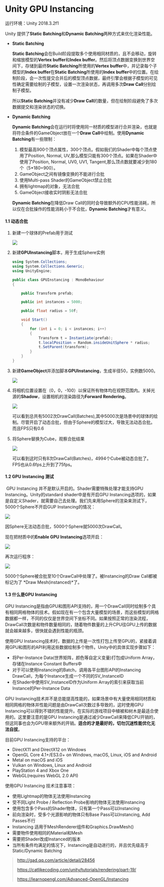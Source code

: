 # Unity GPU Instancing
运行环境：Unity 2018.3.2f1



Unity 提供了**Static Batching**和**Dynamic Batching**两种方式来优化渲染性能。

* **Static Batching**

  **Static Batching**会在Build阶段提取多个使用相同材质的，且不会移动，旋转和缩放模型的**Vertex buffer**和**Index buffer**。然后将顶点数据变换到世界空间下，存储到最终**Static Batching**所使用的**Vertex buffer**中，并记录每个子模型的**Index buffer**在**Static Batching**所使用的**Index buffer**中的位置。在绘制阶段，会一次性提交合并后的模型顶点数据，最终引擎会根据子模型的可见性确定需要绘制的子模型，设置一次渲染状态，再调用多次**Draw Call**分别绘制子模型。

  所以**Static Batching**并没有减少**Draw Call**的数量，但在绘制阶段避免了多次数据提交和渲染状态的切换。

* **Dynamic Batching**

  **Dynamic Batching**会在运行时将使用同一材质的模型进行合并渲染，也就是将符合条件的GameObject放在一个**Draw Call**中绘制。使用**Dynamic Batching**有一些限制：

  1. 模型最高900个顶点属性，300个顶点。假如我们的Shader中每个顶点使用了Position, Normal, UV,那么模型只能有300个顶点。如果在Shader中使用了Position, Normal, UV0, UV1, Tangent,那么顶点数就要减少到180个（5*180=900）。
  2. GameObject之间有镜像变换的不能进行合批
  3. 使用Multi-pass Shader的GameObject禁止合批
  4. 拥有lightmap的对象，无法合批
  5. GameObject接收实时阴影无法合批

  **Dynamic Batching**在降低Draw Call的同时会导致额外的CPU性能消耗，所以仅在合批操作的性能消耗小于不合批，**Dynamic Batching**才有意义。

#### 1.1 动态合批

1. 新建一个球体的Prefab用于测试

   ![](./images/prefab.png)

2. 新建**GPUInstancing**脚本，用于生成Sphere实例

   ```c#
   using System.Collections;
   using System.Collections.Generic;
   using UnityEngine;
   
   public class GPUInstancing : MonoBehaviour 
   {
   
       public Transform prefab;
   
       public int instances = 5000;
   
       public float radius = 50f;
   
       void Start()
       {
           for (int i = 0; i < instances; i++)
           {
               Transform t = Instantiate(prefab);
               t.localPosition = Random.insideUnitSphere * radius;
               t.SetParent(transform);
           }
       }
   }
   
   ```

3. 新建**GameObject**并添加脚本**GPUInstancing**，生成半径50，实例数5000。

   ![](./images/test-object.png)

4. 将相机位置设置在（0，0，-100）以保证所有物体均在视野范围内。关掉光源的**Shadow**，设置相机的渲染路径为**Forward Rendering**。

   ![](./images/sphere-of-spheres.png)

   可以看到总共有5002次DrawCall(Batches),其中5000次是场景中的球体的绘制。尽管开启了动态合批，但由于Sphere的模型过大，导致无法动态合批。而且FPS只有0.6

5. 将Sphere替换为Cube，观察合批结果

   ![](./images/sphere-of-cubes.png)

   可以看到这时只有8次DrawCall(Batches)，4994个Cube被动态合批了。FPS也从0.6fps上升到了75fps。

#### 1.2 GPU Instancing 测试

​	GPU Instancing 并不是默认开启的。Shader需要特殊处理才能支持GPU Instancing。Unity的standard shader中是有开启GPU Instancing选项的，如果是自定义Shader，就需要自己去处理。我们先来用Sphere的渲染来测试下，5000个Sphere不开启GUP Instancing的情况：

![](./images/sphere-no-instancing.png)

因Sphere无法动态合批，5000个Sphere就5000次DrawCall。

现在把材质中的**Enable GPU Instancing**选项开启：

![](./images/enable-instancing.png)

再次运行程序：

![](./images/sphere-instancing.png)

5000个Sphere被合批至10个DrawCall中处理了。被Instancing的Draw Call都被标记为了 *Draw Mesh(instanced)*了。

#### 1.3 什么是GPU Instancing

GPU Instancing是指由GPU和图形API支持的，用一个DrawCall同时绘制多个具有相同网格物体的技术。假如现在有一个包含大量模型的场景，而这些模型的网格数据都一样，不同的仅仅是世界空间下坐标不同。如果按照正常的渲染流程，DrawCall次数是和物件数量相同的，随着物件数量的上升CPU往GPU上传的数据就会越来越多，很快就会遇到性能的瓶颈。

使用GPU Instancing技术时，数据的上传是一次性打包上传至GPU的，紧接着调用GPU和图形的API利用这些数据绘制多个物件。Unity中的具体实现步骤如下：

* 将Per-Instance Data(世界矩阵，颜色等自定义变量)打包成Uniform Array，存储在Instance Constant Buffers中
* 对于可以使用Instancing的Batch，调用各平台图形API的Instancing DrawCall，为每个Instance生成一个不同的SV_InstanceID
* 在Shader中使用SV_InstanceID作为Uniform Array的索引来获取当前Instance的Per-Instance Data

GPU Instancing技术并不是总能提高性能的，如果场景中有大量使用相同材质和相同网格的物体并性能问题是由DrawCall次数过多导致的，这时使用GPU Instancing可以得到不错的性能提升。在实际的游戏项目中植被和树木是最适合使用的。这里要注意的是GPU Instancing是通过减少DrawCall来降低CPU开销的，但这同事也会为GPU带来额外的开销。**适合的才是最好的，切勿沉迷性能优化无法自拔**。

目前GPU Instancing支持的平台：

* DirectX11 and DirectX12 on Windows
* OpenGL Core 4.1+/ES3.0+ on Windows, macOS, Linux, iOS and Android
* Metal on macOS and iOS
* Vulkan on Windows, Linux and Android
* PlayStation 4 and Xbox One
* WebGL(requires WebGL 2.0 API)

使用GPU Instancing 技术注意事项：

* 使用Lightmap的物体无法使用Instancing
* 受不同Light Probe / Reflection Probe影响的物体无法使用Instancing
* 使用包含多个Pass的Shader物体，只有第一个Pass可以Instancing
* 前向渲染时，受多个光源影响的物体只有Base Pass可以Instancing, Add Passes不行
* Instancing 适用于MeshRenderer组件和Graphics.DrawMesh()
* 需要物件使用相同的Material和Mesh
* 需要把Shader改成Instanced的版本
* 当所有条件均满足的情况下，Instancing是自动进行的，并且优先级高于 Static/Dynamic Batching



> http://gad.qq.com/article/detail/28456
>
> https://catlikecoding.com/unity/tutorials/rendering/part-19/
>
> https://learnopengl.com/Advanced-OpenGL/Instancing

